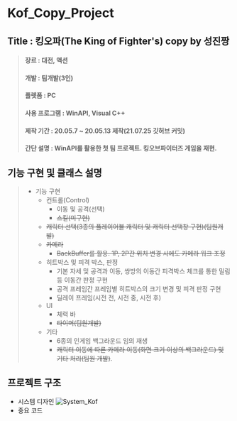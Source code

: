 # Kof_Copy_Project

## Title : 킹오파(The King of Fighter's) copy by 성진짱

> ####  장르 : 대전, 액션
> ####  개발 : 팀개발(3인)
> ####  플렛폼 : PC
> ####  사용 프로그램 : WinAPI, Visual C++
> ####  제작 기간 : 20.05.7 ~ 20.05.13 제작(21.07.25 깃허브 커밋)
> ####  간단 설명 : WinAPI를 활용한 첫 팀 프로젝트. 킹오브파이터즈 게임을 재현. 


## 기능 구현 및 클래스 설명

> + 기능 구현
>   + 컨트롤(Control)
>     + 이동 및 공격(선택)
>     + ~~스킬(미구현)~~
>   + ~~캐릭터 선택(3종의 플레이어블 캐릭터 및 캐릭터 선택창 구현)(팀원개발)~~
>   + ~~카메라~~
>     + ~~BackBuffer를 활용. 1P, 2P간 위치 변경 시에도 카메라 워크 조정~~
>   + 히트박스 및 피격 박스, 판정
>     + 기본 자세 및 공격과 이동, 쌍방의 이동간 피격박스 체크를 통한 밀림 등 이동간 판정 구현
>     + 공격 프레임간 프레임별 히트박스의 크기 변경 및 피격 판정 구현
>     + 딜레이 프레임(시전 전, 시전 중, 시전 후) 
>   + UI
>     + 체력 바
>     + ~~타이머(팀원개발)~~
>   + 기타
>     + 6종의 인게임 백그라운드 임의 재생
>     + ~~캐릭터 이동에 따른 카메라 이동(화면 크기 이상의 백그라운드) 및 기타 처리(팀원 개발)~~.
## 프로젝트 구조
  + 시스템 디자인
    ![System_Kof](https://user-images.githubusercontent.com/63716789/127866467-2d68724a-18a1-4efe-bce6-7f4cd92d8d4c.jpg)
  + 중요 코드
